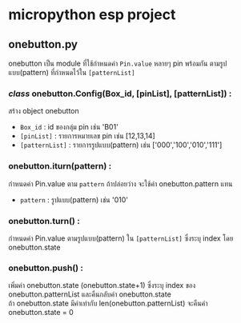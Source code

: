 # micropython esp project
## onebutton.py
onebutton เป็น module ที่ใช้กำหนดค่า `Pin.value` หลายๆ pin พร้อมกัน ตามรูปแบบ(pattern) ที่กำหนดไว้ใน `[patternList]`

### *class* onebutton.Config(Box_id, [pinList], [patternList]) \:
สร้าง object onebutton

- `Box_id` : id ของกลุ่ม pin เช่น 'B01'
- `[pinList]` : รายการหมายเลข pin เช่น [12,13,14]   
- `[patternList]` : รายการรูปแบบ(pattern) เช่น ['000','100','010','111']

### onebutton.iturn(pattern) \:
กำหนดค่า Pin.value ตาม `pattern` ถ้าปล่อยว่าง จะใช้ค่า onebutton.pattern แทน
- `pattern` : รูปแบบ(pattern) เช่น '010'

### onebutton.turn() \:
กำหนดค่า Pin.value ตามรูปแบบ(pattern) ใน `[patternList]` ซึ่งระบุ index โดย onebutton.state
    
### onebutton.push() \:
เพิ่มค่า onebutton.state (onebutton.state+1) ซึ่งระบุ index ของ onebutton.patternList และคืนกลับค่า onebutton.state    
ถ้า onebutton.state มีค่าเท่ากับ len(onebutton.patternList) จะคืนค่า onebutton.state = 0
